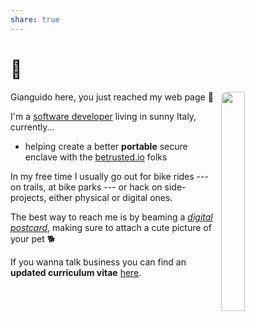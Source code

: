 ```yaml
---
share: true
---
```

# 👋

<script data-goatcounter="https://gsora.goatcounter.com/count"
        async src="//gc.zgo.at/count.js"></script>

<figure>
    <picture>
      <source srcset="/img/avatar.avif" type="image/avif">
      <img src="/img/avatar.png" loading="lazy" decoding="async" style="width: 30%; margin-left: 10px; margin-bottom: 10px; border-radius: 10px;" align="right">
    </picture>
</figure>

Gianguido here, you just reached my web page 🤠

I'm a [software developer](https://github.com/gsora) living in sunny Italy, currently...
 - helping create a better **portable** secure enclave with the [betrusted.io](https://betrusted.io) folks

In my free time I usually go out for bike rides --- on trails, at bike parks --- or hack on side-projects, either physical or digital ones.

The best way to reach me is by beaming a [*digital postcard*](mailto:gsora+nsc@disroot.org), making sure to attach a cute picture of your pet 🐕

If you wanna talk business you can find an **updated curriculum vitae** [here](/cv). 

<a rel="me" style="display: none;" href="https://nso.group/@gsora">Mastodon</a>
